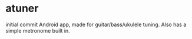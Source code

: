 # atuner
initial commit
Android app, made for guitar/bass/ukulele tuning. Also has a simple metronome built in.
